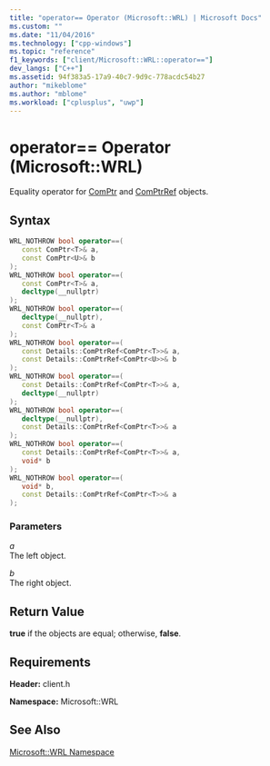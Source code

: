 ```yaml
---
title: "operator== Operator (Microsoft::WRL) | Microsoft Docs"
ms.custom: ""
ms.date: "11/04/2016"
ms.technology: ["cpp-windows"]
ms.topic: "reference"
f1_keywords: ["client/Microsoft::WRL::operator=="]
dev_langs: ["C++"]
ms.assetid: 94f383a5-17a9-40c7-9d9c-778acdc54b27
author: "mikeblome"
ms.author: "mblome"
ms.workload: ["cplusplus", "uwp"]
---
```

# operator== Operator (Microsoft::WRL)

Equality operator for [ComPtr](../windows/comptr-class.md) and [ComPtrRef](../windows/comptrref-class.md) objects.

## Syntax

```cpp  
WRL_NOTHROW bool operator==(  
   const ComPtr<T>& a,  
   const ComPtr<U>& b  
);  
WRL_NOTHROW bool operator==(  
   const ComPtr<T>& a,  
   decltype(__nullptr)  
);  
WRL_NOTHROW bool operator==(  
   decltype(__nullptr),  
   const ComPtr<T>& a  
);  
WRL_NOTHROW bool operator==(  
   const Details::ComPtrRef<ComPtr<T>>& a,  
   const Details::ComPtrRef<ComPtr<U>>& b  
);  
WRL_NOTHROW bool operator==(  
   const Details::ComPtrRef<ComPtr<T>>& a,  
   decltype(__nullptr)  
);  
WRL_NOTHROW bool operator==(  
   decltype(__nullptr),  
   const Details::ComPtrRef<ComPtr<T>>& a  
);  
WRL_NOTHROW bool operator==(  
   const Details::ComPtrRef<ComPtr<T>>& a,  
   void* b  
);  
WRL_NOTHROW bool operator==(  
   void* b,  
   const Details::ComPtrRef<ComPtr<T>>& a  
);  
```

### Parameters

*a*  
The left object.

*b*  
The right object.

## Return Value

**true** if the objects are equal; otherwise, **false**.

## Requirements

**Header:** client.h

**Namespace:** Microsoft::WRL

## See Also

[Microsoft::WRL Namespace](../windows/microsoft-wrl-namespace.md)